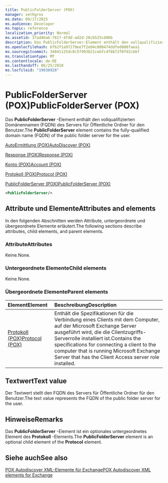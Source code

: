 ```yaml
---
title: PublicFolderServer (POX)
manager: sethgros
ms.date: 09/17/2015
ms.audience: Developer
ms.topic: reference
localization_priority: Normal
ms.assetid: 37ad46ab-7817-4fdd-ad2d-26cb525cd96b
description: Das PublicFolderServer-Element enthält den vollqualifizierten Domänennamen (FQDN) des Servers für Öffentliche Ordner für den Benutzer.
ms.openlocfilehash: 6fb2f1a97279ee7f2e94c008474ddfed088faea1
ms.sourcegitcommit: 34041125dc8c5f993b21cebfc4f8b72f0fd2cb6f
ms.translationtype: MT
ms.contentlocale: de-DE
ms.lasthandoff: 06/25/2018
ms.locfileid: "19830928"
---
```

# <a name="publicfolderserver-pox"></a><span data-ttu-id="db73e-103">PublicFolderServer (POX)</span><span class="sxs-lookup"><span data-stu-id="db73e-103">PublicFolderServer (POX)</span></span>

<span data-ttu-id="db73e-104">Das **PublicFolderServer** -Element enthält den vollqualifizierten Domänennamen (FQDN) des Servers für Öffentliche Ordner für den Benutzer.</span><span class="sxs-lookup"><span data-stu-id="db73e-104">The **PublicFolderServer** element contains the fully-qualified domain name (FQDN) of the public folder server for the user.</span></span> 
  
[<span data-ttu-id="db73e-105">AutoErmittlung (POX)</span><span class="sxs-lookup"><span data-stu-id="db73e-105">AutoDiscover (POX)</span></span>](autodiscover-pox.md)
  
[<span data-ttu-id="db73e-106">Response (POX)</span><span class="sxs-lookup"><span data-stu-id="db73e-106">Response (POX)</span></span>](response-pox.md)
  
[<span data-ttu-id="db73e-107">Konto (POX)</span><span class="sxs-lookup"><span data-stu-id="db73e-107">Account (POX)</span></span>](account-pox.md)
  
[<span data-ttu-id="db73e-108">Protokoll (POX)</span><span class="sxs-lookup"><span data-stu-id="db73e-108">Protocol (POX)</span></span>](protocol-pox.md)
  
[<span data-ttu-id="db73e-109">PublicFolderServer (POX)</span><span class="sxs-lookup"><span data-stu-id="db73e-109">PublicFolderServer (POX)</span></span>](publicfolderserver-pox.md)
  
```XML
<PublicFolderServer/>
```

## <a name="attributes-and-elements"></a><span data-ttu-id="db73e-110">Attribute und Elemente</span><span class="sxs-lookup"><span data-stu-id="db73e-110">Attributes and elements</span></span>

<span data-ttu-id="db73e-111">In den folgenden Abschnitten werden Attribute, untergeordnete und übergeordnete Elemente erläutert.</span><span class="sxs-lookup"><span data-stu-id="db73e-111">The following sections describe attributes, child elements, and parent elements.</span></span>
  
### <a name="attributes"></a><span data-ttu-id="db73e-112">Attribute</span><span class="sxs-lookup"><span data-stu-id="db73e-112">Attributes</span></span>

<span data-ttu-id="db73e-113">Keine.</span><span class="sxs-lookup"><span data-stu-id="db73e-113">None.</span></span>
  
### <a name="child-elements"></a><span data-ttu-id="db73e-114">Untergeordnete Elemente</span><span class="sxs-lookup"><span data-stu-id="db73e-114">Child elements</span></span>

<span data-ttu-id="db73e-115">Keine.</span><span class="sxs-lookup"><span data-stu-id="db73e-115">None.</span></span>
  
### <a name="parent-elements"></a><span data-ttu-id="db73e-116">Übergeordnete Elemente</span><span class="sxs-lookup"><span data-stu-id="db73e-116">Parent elements</span></span>

|<span data-ttu-id="db73e-117">**Element**</span><span class="sxs-lookup"><span data-stu-id="db73e-117">**Element**</span></span>|<span data-ttu-id="db73e-118">**Beschreibung**</span><span class="sxs-lookup"><span data-stu-id="db73e-118">**Description**</span></span>|
|:-----|:-----|
|[<span data-ttu-id="db73e-119">Protokoll (POX)</span><span class="sxs-lookup"><span data-stu-id="db73e-119">Protocol (POX)</span></span>](protocol-pox.md) <br/> |<span data-ttu-id="db73e-120">Enthält die Spezifikationen für die Verbindung eines Clients mit dem Computer, auf der Microsoft Exchange Server ausgeführt wird, die die Clientzugriffs-Serverrolle installiert ist.</span><span class="sxs-lookup"><span data-stu-id="db73e-120">Contains the specifications for connecting a client to the computer that is running Microsoft Exchange Server that has the Client Access server role installed.</span></span>  <br/> |
   
## <a name="text-value"></a><span data-ttu-id="db73e-121">Textwert</span><span class="sxs-lookup"><span data-stu-id="db73e-121">Text value</span></span>

<span data-ttu-id="db73e-122">Der Textwert stellt den FQDN des Servers für Öffentliche Ordner für den Benutzer.</span><span class="sxs-lookup"><span data-stu-id="db73e-122">The text value represents the FQDN of the public folder server for the user.</span></span>
  
## <a name="remarks"></a><span data-ttu-id="db73e-123">Hinweise</span><span class="sxs-lookup"><span data-stu-id="db73e-123">Remarks</span></span>

<span data-ttu-id="db73e-124">Das **PublicFolderServer** -Element ist ein optionales untergeordnetes Element des **Protokoll** -Elements.</span><span class="sxs-lookup"><span data-stu-id="db73e-124">The **PublicFolderServer** element is an optional child element of the **Protocol** element.</span></span> 
  
## <a name="see-also"></a><span data-ttu-id="db73e-125">Siehe auch</span><span class="sxs-lookup"><span data-stu-id="db73e-125">See also</span></span>



[<span data-ttu-id="db73e-126">POX Autodiscover XML-Elemente für Exchange</span><span class="sxs-lookup"><span data-stu-id="db73e-126">POX Autodiscover XML elements for Exchange</span></span>](pox-autodiscover-xml-elements-for-exchange.md)

